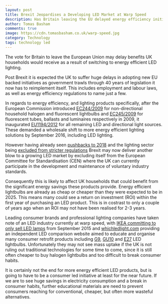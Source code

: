 ```yaml
---
layout: post
title: Brexit Jeopardises a Developing LED Market at Warp Speed
description: Has Britain leaving the EU delayed energy efficiency initiatives within the UK?
author: Tomas Basham
comments: true
image: https://cdn.tomasbasham.co.uk/warp-speed.jpg
category: Technology
tags: technology led
---
```


The vote for Britain to leave the European Union may delay benefits UK households would receive as a result of switching to energy efficient LED lighting.

Post Brexit it is expected the UK to suffer huge delays in adopting new EU backed initiatives as government trawls through 40 years of legislation it now has to reimplement itself. This includes employment and labour laws, as well as energy efficiency regulations to name just a few.

In regards to energy efficiency, and lighting products specifically, after the European Commission introduced [EC244/2009](http://eur-lex.europa.eu/LexUriServ/LexUriServ.do?uri=OJ:L:2009:076:0003:0016:en:PDF) for non-directional household halogen and fluorescent lightbulbs and [EC245/2009](http://eur-lex.europa.eu/LexUriServ/LexUriServ.do?uri=OJ:L:2009:076:0017:0044:en:PDF) for fluorescent tubes, ballasts and luminaires respectively in 2009, it inaugurated [EU1194/2012](http://eur-lex.europa.eu/LexUriServ/LexUriServ.do?uri=OJ:L:2012:342:0001:0022:en:PDF) for all remaining LED and directional light sources. These demanded a wholesale shift to more energy efficient lighting solutions by September 2016, including LED lighting.

However having already seen [pushbacks to 2018](https://www.theguardian.com/environment/2015/apr/20/eu-delays-ban-on-halogen-bulbs) and the lighting sector being [excluded from stricter regulations](https://www.theguardian.com/environment/2016/apr/12/lightbulbs-lighting-excluded-eu-regulations-energy-efficiency-advertising) Brexit may now deliver another blow to a growing LED market by excluding itself from the European Committee for Standardisation (CEN) where the UK can currently participate in the development and maintenance of voluntary industry standards.

Consequently this is likely to affect UK households that could benefit from the significant energy savings these products provide. Energy efficient lightbulbs are already as cheap or cheaper than they were expected to be in 2025. This means many could see a return on investment (ROI) within the first year of purchasing an LED product. This is in costrast to only a couple of years ago when an ROI may not have been realised for 2-3 years.

Leading consumer brands and professional lighting companies have taken note of an LED industry currently at warp speed, with [IKEA committing to only sell LED lamps](https://www.theguardian.com/environment/2015/aug/10/ikea-ditches-conventional-lightbulbs-for-energy-saving-led-lighting) from September 2015 and [whichledlight.com](https://www.whichledlight.com) providing an independent LED comparison website aimed to educate and organise many consumer retrofit products including [G9](https://www.whichledlight.com/t/g9-led-bulbs), [GU10](https://www.whichledlight.com/t/gu10-led-bulbs) and [E27](https://www.whichledlight.com/t/e27-led-bulbs) LED lightbulbs. Unfortunately they may not see mass uptake if the UK is not ruling out traditional technologies for some time to come, since it is still often cheaper to buy halogen lightbulbs and too difficult to break consumer habits.

It is certainly not the end for more energy efficient LED products, but is going to have to be a consumer led initiative at least for the near future. If we are to see huge savings in electricity consumption and a break in consumer habits, further educational materials are need to prevent consumers reaching for conventional, cheaper, but often more wasteful alternatives.
